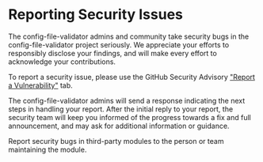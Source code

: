 # Reporting Security Issues

The config-file-validator admins and community take security bugs in the config-file-validator project seriously. We appreciate your efforts to responsibly disclose your findings, and will make every effort to acknowledge your contributions.

To report a security issue, please use the GitHub Security Advisory ["Report a Vulnerability"](https://github.com/boeing/config-file-validator/security/advisories/new) tab.

The config-file-validator admins will send a response indicating the next steps in handling your report. After the initial reply to your report, the security team will keep you informed of the progress towards a fix and full announcement, and may ask for additional information or guidance.

Report security bugs in third-party modules to the person or team maintaining the module.